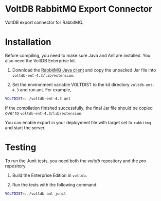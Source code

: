 VoltDB RabbitMQ Export Connector
===============

VoltDB export connector for RabbitMQ.

Installation
===============
Before compiling, you need to make sure Java and Ant are installed. You also
need the VoltDB Enterprise kit.

1. Download the [RabbitMQ Java client](http://www.rabbitmq.com/java-client.html)
and copy the unpacked Jar file into `voltdb-ent-4.3/lib/extension`.

1. Set the environment variable VOLTDIST to the kit directory `voltdb-ent-4.3`
and run ant. For example,
```bash
VOLTDIST=../voltdb-ent-4.3 ant
```

If the compilation finished successfully, the final Jar file should be copied
over to `voltdb-ent-4.3/lib/extension`.

You can enable export in your deployment file with target set to `rabbitmq` and
start the server.

Testing
===============
To run the Junit tests, you need both the _voltdb_ repository and the _pro_
repository.

1. Build the Enterprise Edition in `voltdb`.

1. Run the tests with the following command
```bash
VOLTDIST=../voltdb ant junit
```
